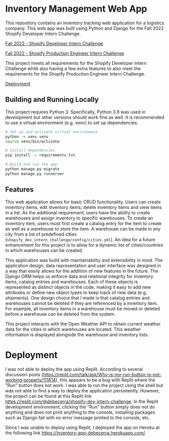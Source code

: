 # Inventory Management Web App

This repository contains an inventory tracking web application for a logistics company. This web app was built using Python and Django for the Fall 2022 Shopify Developer Intern Challenge.

[Fall 2022 - Shopify Developer Intern Challenge](https://docs.google.com/document/d/1PoxpoaJymXmFB3iCMhGL6js-ibht7GO_DkCF2elCySU/edit#heading=h.n7bww7g70ipk)

[Fall 2022 - Shopify Production Engineer Intern Challenge](https://docs.google.com/document/d/1cgmV2DW5mEOxhh5ekyopU4Cef07FNalP7WqAJdgpBuw/edit#heading=h.n7bww7g70ipk)

This project meets all requirements for the Shopify Developer Intern Challenge while also having a few extra features to also meet the requirements for the Shopify Production Engineer Intern Challenge.

[Deployment](https://inventory-app-debecerra.herokuapp.com/)

## Building and Running Locally

This project requires Python 3. Specifically, Python 3.9 was used in development but other versions should work fine as well. It is recommended to use a virtual environment (e.g. venv) to set up dependencies.

```bash
# Set up and activate virtual environment
python -m venv venv
source venv/bin/activate

# Install dependencies
pip install -r requirements.txt

# Build and run the app
python manage.py migrate
python manage.py runserver
```

## Features
This web application allows for basic CRUD functionality. Users can create inventory items, edit inventory items, delete inventory items and view items in a list. As the additional requirement, users have the ability to create warehouses and assign inventory to specific warehouses. To create an inventory item, users must first create a catalog entry for the item to create as well as a warehouse to store the item. A warehouse can be made in any city from a list of predefined cities (`shopify_dev_intern_challenge/config/cities.yml`). An idea for a future enhancement for this project is to allow for a dynamic list of cities/countries in which warehouses can be created.

This application was build with maintainability and extensibility in mind. The application design, data representation and user interface was designed in a way that easily allows for the addition of new features in the future. The Django ORM helps us enforce data and relational integrity for inventory items, catalog entries and warehouses. Each of these objects is represented as distinct objects in the code, making it easy to add new attributes or define new object types to keep track of new data (e.g. shipments). One design choice that I made is that catalog entries and warehouses cannot be deleted if they are referenced by a inventory item. For example, all inventory items in a warehouse must be moved or deleted before a warehouse can be deleted from the system.

This project interacts with the Open Weather API to obtain current weather data for the cities in which warehouses are located. This weather information is displayed alongside the warehouse and inventory lists. 

# Deployment

I was not able to deploy the app using Replit. According to several discussion posts (https://replit.com/talk/ask/Why-is-my-run-button-is-not-working-properly/111814), this appears to be a bug with Replit where the "Run" button does not work. I was able to run the project using the shell but was not able to find a way to deploy the application persistently. However, the project can be found at this Replit link https://replit.com/@debecerra/shopify-dev-intern-challenge. In the Replit development environment, clicking the "Run" button simply does not do anything and does not print anything to the console, installing packages such as Django fail with no error message printed to the console, etc.

Since I was unable to deploy using Replit, I deployed the app on Heroku at the following link https://inventory-app-debecerra.herokuapp.com/.